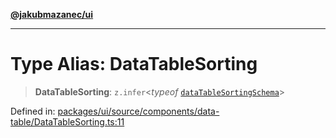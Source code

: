 [**@jakubmazanec/ui**](../README.md)

---

# Type Alias: DataTableSorting

> **DataTableSorting**: `z.infer`\<_typeof_
> [`dataTableSortingSchema`](../variables/dataTableSortingSchema.md)\>

Defined in:
[packages/ui/source/components/data-table/DataTableSorting.ts:11](https://github.com/jakubmazanec/tools/blob/d8ee2855cc8c253cbcc5c4d49e7356ff8450cbde/packages/ui/source/components/data-table/DataTableSorting.ts#L11)
